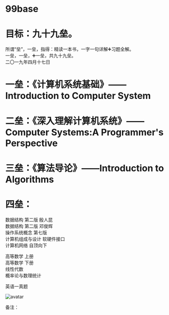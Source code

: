 # 99base

# 目标：九十九垒。  
所谓“垒”，一垒，指得：精读一本书，一字一句详解➕习题全解。  
一垒，一垒，➕一垒，共九十九垒。  
二〇一九年四月十七日  

# 一垒：《计算机系统基础》——Introduction to Computer System
# 二垒：《深入理解计算机系统》——Computer Systems:A Programmer's Perspective
# 三垒：《算法导论》——Introduction to Algorithms
# 四垒：  


数据结构 第二版 殷人昆  
数据结构 第二版 邓俊辉  
操作系统概念 第七版  
计算机组成与设计 软硬件接口  
计算机网络 自顶向下  

高等数学 上册  
高等数学 下册  
线性代数  
概率论与数理统计  

英语一真题  

  
![avatar](http://wx2.sinaimg.cn/mw690/62566e7ely1g25mrka23oj21hc0u0b2b.jpg)
  
  
备注：  
